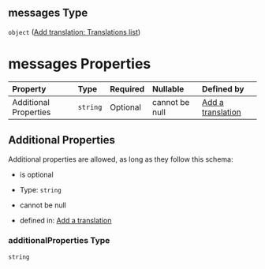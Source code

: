 ## messages Type

`object` ([Add translation: Translations list](add-translation-anyof-nederlands-properties-add-translation-translations-list.md))

# messages Properties

| Property              | Type     | Required | Nullable       | Defined by                                                                                                                                                                                          |
| :-------------------- | :------- | :------- | :------------- | :-------------------------------------------------------------------------------------------------------------------------------------------------------------------------------------------------- |
| Additional Properties | `string` | Optional | cannot be null | [Add a translation](add-translation-anyof-nederlands-properties-add-translation-translations-list-additionalproperties.md "add-translation.json#/anyOf/5/properties/messages/additionalProperties") |

## Additional Properties

Additional properties are allowed, as long as they follow this schema:



*   is optional

*   Type: `string`

*   cannot be null

*   defined in: [Add a translation](add-translation-anyof-nederlands-properties-add-translation-translations-list-additionalproperties.md "add-translation.json#/anyOf/5/properties/messages/additionalProperties")

### additionalProperties Type

`string`
